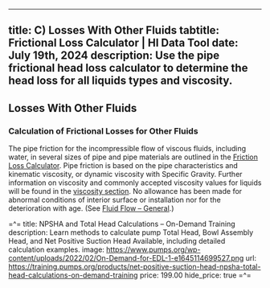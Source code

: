 -----
title:  C) Losses With Other Fluids
tabtitle: Frictional Loss Calculator | HI Data Tool 
date: July 19th, 2024
description: Use the pipe frictional head loss calculator to determine the head loss for all liquids types and viscosity.
-----

## Losses With Other Fluids

### Calculation of Frictional Losses for Other Fluids



The pipe friction for the incompressible flow of viscous fluids, including water, in several sizes of pipe and pipe materials are outlined in the 
<a href="/tools/frictional-losses.html">Friction Loss Calculator</a>. 
Pipe friction is based on the  pipe characteristics and  kinematic viscosity, or dynamic viscosity with Specific Gravity.
Further information on viscosity and commonly accepted viscosity values for liquids will be found in the <a href="/fluid-properties-II/viscosity.html">viscosity section</a>.
No allowance has been made for abnormal conditions of interior surface or installation nor for the deterioration with age. (See <a href="/fluid-flow-III/general.html">Fluid Flow – General</a>.)



=^=
title: NPSHA and Total Head Calculations – On-Demand Training 
description: Learn methods to calculate pump Total Head, Bowl Assembly Head, and Net Positive Suction Head Available, including detailed calculation examples. 
image: https://www.pumps.org/wp-content/uploads/2022/02/On-Demand-for-EDL-1-e1645114699527.png
url: https://training.pumps.org/products/net-positive-suction-head-npsha-total-head-calculations-on-demand-training
price: 199.00
hide_price: true
=^=
